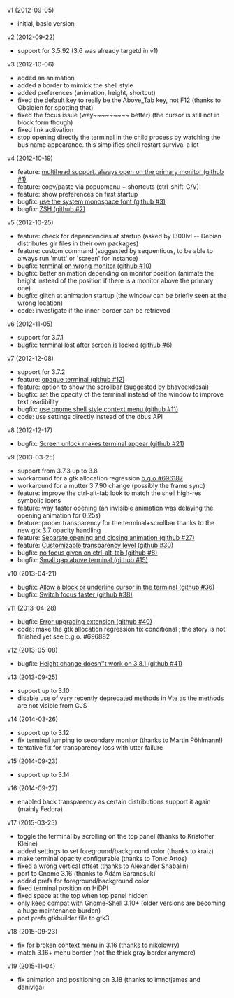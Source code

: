 v1 (2012-09-05)
- initial, basic version

v2 (2012-09-22)
- support for 3.5.92 (3.6 was already targetd in v1)

v3 (2012-10-06)
- added an animation
- added a border to mimick the shell style
- added preferences (animation, height, shortcut)
- fixed the default key to really be the Above_Tab key, not F12 (thanks to Obsidien for spotting that)
- fixed the focus issue (way~~~~~~~~~ better) (the cursor is still not in block form though)
- fixed link activation
- stop opening directly the terminal in the child process by watching the bus name appearance.
  this simplifies shell restart survival a lot

v4 (2012-10-19)
- feature: [multihead support, always open on the primary monitor (github #1)](https://github.com/zzrough/gs-extensions-drop-down-terminal/issues/1)
- feature: copy/paste via popupmenu + shortcuts (ctrl-shift-C/V)
- feature: show preferences on first startup
- bugfix: [use the system monospace font (github #3)](https://github.com/zzrough/gs-extensions-drop-down-terminal/issues/3)
- bugfix: [ZSH (github #2)](https://github.com/zzrough/gs-extensions-drop-down-terminal/issues/2)

v5 (2012-10-25)
- feature: check for dependencies at startup (asked by l300lvl -- Debian distributes gir files in their own packages)
- feature: custom command (suggested by sequentious, to be able to always run 'mutt' or 'screen' for instance)
- bugfix: [terminal on wrong monitor (github #10)](https://github.com/zzrough/gs-extensions-drop-down-terminal/issues/10)
- bugfix: better animation depending on monitor position (animate the height instead of the position if there is a monitor above the primary one)
- bugfix: glitch at animation startup (the window can be briefly seen at the wrong location)
- code: investigate if the inner-border can be retrieved

v6 (2012-11-05)
- support for 3.7.1
- bugfix: [terminal lost after screen is locked (github #6)](https://github.com/zzrough/gs-extensions-drop-down-terminal/issues/6)

v7 (2012-12-08)
- support for 3.7.2
- feature: [opaque terminal (github #12)](https://github.com/zzrough/gs-extensions-drop-down-terminal/issues/12)
- feature: option to show the scrollbar (suggested by bhaveekdesai)
- bugfix: set the opacity of the terminal instead of the window to improve text readibility
- bugfix: [use gnome shell style context menu (github #11)](https://github.com/zzrough/gs-extensions-drop-down-terminal/issues/11)
- code: use settings directly instead of the dbus API

v8 (2012-12-17)
- bugfix: [Screen unlock makes terminal appear (github #21)](https://github.com/zzrough/gs-extensions-drop-down-terminal/issues/21)

v9 (2013-03-25)
- support from 3.7.3 up to 3.8
- workaround for a gtk allocation regression [b.g.o #696187](https://bugzilla.gnome.org/show_bug.cgi?id=696187)
- workaround for a mutter 3.7.90 change (possibly the frame sync)
- feature: improve the ctrl-alt-tab look to match the shell high-res symbolic icons
- feature: way faster opening (an invisible animation was delaying the opening animation for 0.25s)
- feature: proper transparency for the terminal+scrollbar thanks to the new gtk 3.7 opacity handling
- feature: [Separate opening and closing animation (github #27)](https://github.com/zzrough/gs-extensions-drop-down-terminal/issues/27)
- feature: [Customizable transparency level (github #30)](https://github.com/zzrough/gs-extensions-drop-down-terminal/issues/30)
- bugfix: [no focus given on ctrl-alt-tab (github #8)](https://github.com/zzrough/gs-extensions-drop-down-terminal/issues/8)
- bugfix: [Small gap above terminal (github #15)](https://github.com/zzrough/gs-extensions-drop-down-terminal/issues/15)

v10 (2013-04-21)
- bugfix: [Allow a block or underline cursor in the terminal (github #36)](https://github.com/zzrough/gs-extensions-drop-down-terminal/issues/36)
- bugfix: [Switch focus faster (github #38)](https://github.com/zzrough/gs-extensions-drop-down-terminal/issues/38)

v11 (2013-04-28)
- bugfix: [Error upgrading extension (github #40)](https://github.com/zzrough/gs-extensions-drop-down-terminal/issues/40)
- code: make the gtk allocation regression fix conditional ; the story is not finished yet see b.g.o. #696882

v12 (2013-05-08)
- bugfix: [Height change doesn''t work on 3.8.1 (github #41)](https://github.com/zzrough/gs-extensions-drop-down-terminal/issues/41)

v13 (2013-09-25)
- support up to 3.10
- disable use of very recently deprecated methods in Vte as the methods are not visible from GJS

v14 (2014-03-26)
- support up to 3.12
- fix terminal jumping to secondary monitor (thanks to Martin Pöhlmann!)
- tentative fix for transparency loss with utter failure

v15 (2014-09-23)
- support up to 3.14

v16 (2014-09-27)
- enabled back transparency as certain distributions support it again (mainly Fedora)

v17 (2015-03-25)
- toggle the terminal by scrolling on the top panel (thanks to Kristoffer Kleine)
- added settings to set foreground/background color (thanks to kraiz)
- make terminal opacity configurable (thanks to Tonic Artos)
- fixed a wrong vertical offset (thanks to Alexander Shabalin)
- port to Gnome 3.16 (thanks to Ádám Barancsuk)
- added prefs for foreground/background color
- fixed terminal position on HiDPI
- fixed space at the top when top panel hidden
- only keep compat with Gnome-Shell 3.10+ (older versions are becoming a huge maintenance burden)
- port prefs gtkbuilder file to gtk3

v18 (2015-09-23)
- fix for broken context menu in 3.16 (thanks to nikolowry)
- match 3.16+ menu border (not the thick gray border anymore)

v19 (2015-11-04)
- fix animation and positioning on 3.18 (thanks to imnotjames and daniviga)
